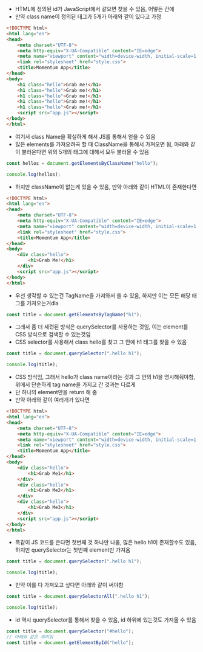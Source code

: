 - HTML에 정의된 id가 JavaScript에서 같으면 찾을 수 있음, 어떻든 간에
- 만약 class name이 정의된 태그가 5개가 아래와 같이 있다고 가정

```html
<!DOCTYPE html>
<html lang="en">
<head>
    <meta charset="UTF-8">
    <meta http-equiv="X-UA-Compatible" content="IE=edge">
    <meta name="viewport" content="width=device-width, initial-scale=1.0">
    <link rel="stylesheet" href="style.css">
    <title>Momentum App</title>
</head>
<body>
    <h1 class="hello">Grab me!</h1>
    <h1 class="hello">Grab me!</h1>
    <h1 class="hello">Grab me!</h1>
    <h1 class="hello">Grab me!</h1>
    <h1 class="hello">Grab me!</h1>
    <script src="app.js"></script>
</body>
</html>
```

- 여기서 class Name을 확실하게 해서 JS를 통해서 얻을 수 있음
- 많은 elements를 가져오려곡 할 때 ClassName을 통해서 가져오면 됨, 아래와 같이 불러온다면 위의 5개의 태그에 대해서 모두 불러올 수 있음

```jsx
const hellos = document.getElementsByClassName("hello");

console.log(hellos);
```

- 하지만 className이 없는게 있을 수 있음, 만약 아래와 같이 HTML이 존재한다면

```html
<!DOCTYPE html>
<html lang="en">
<head>
    <meta charset="UTF-8">
    <meta http-equiv="X-UA-Compatible" content="IE=edge">
    <meta name="viewport" content="width=device-width, initial-scale=1.0">
    <link rel="stylesheet" href="style.css">
    <title>Momentum App</title>
</head>
<body>
    <div class="hello">
        <h1>Grab Me!</h1>
    </div>
    <script src="app.js"></script>
</body>
</html>
```

- 우선 생각할 수 있는건 TagName을 가져와서 쓸 수 있음, 하지만 이는 모든 해당 태그를 가져오는거dla

```jsx
const title = document.getElementsByTagName("h1");
```

- 그래서 좀 더 세련된 방식은 querySelector를 사용하는 것임, 이는 element를 CSS 방식으로 검색할 수 있는것임
- CSS selector를 사용해서 class hello를 찾고 그 안에 h1 태그를 찾을 수 있음

```jsx
const title = document.querySelector(".hello h1");

console.log(title);
```

- CSS 방식임, 그래서 hello가 class name이라는 것과 그 안의 h1을 명시해줘야함, 위에서 단순하게 tag name을 가지고 간 것과는 다르게
- 단 하나의 element만을 return 해 줌
- 만약 아래와 같이 여러개가 있다면

```html
<!DOCTYPE html>
<html lang="en">
<head>
    <meta charset="UTF-8">
    <meta http-equiv="X-UA-Compatible" content="IE=edge">
    <meta name="viewport" content="width=device-width, initial-scale=1.0">
    <link rel="stylesheet" href="style.css">
    <title>Momentum App</title>
</head>
<body>
    <div class="hello">
        <h1>Grab Me1</h1>
    </div>
    <div class="hello">
        <h1>Grab Me2</h1>
    </div>
    <div class="hello">
        <h1>Grab Me3</h1>
    </div>
    <script src="app.js"></script>
</body>
</html>
```

- 똑같이 JS 코드를 쓴다면 첫번째 것 하나만 나옴, 많은 hello h1이 존재할수도 있음, 하지만 querySelector는 첫번째 element만 가져옴

```jsx
const title = document.querySelector(".hello h1");

console.log(title);
```

- 만약 이를 다 가져오고 싶다면 아래와 같이 써야함

```jsx
const title = document.querySelectorAll(".hello h1");

console.log(title);
```

- id 역시 querySelector를 통해서 찾을 수 있음, id 하위에 있는것도 가져올 수 있음

```jsx
const title = document.querySelector("#hello");
// 아래와 같은 의미임
const title = document.getElementById("hello");
```